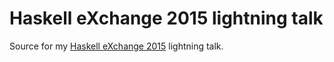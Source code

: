 # Haskell eXchange 2015 lightning talk

Source for my [Haskell eXchange 2015](https://skillsmatter.com/conferences/7069-haskell-exchange-2015) lightning talk.
